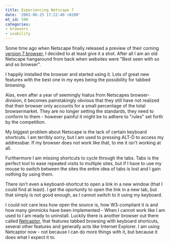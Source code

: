 ```yaml
---
title: Experiencing Netscape 7
date: '2002-06-25 17:22:40 +0200'
mt_id: 590
categories:
- browsers
- usability
---
```

Some time ago when Netscape finally released a preview of their coming <a href="http://channels.netscape.com/ns/browsers/7/">version 7 browser</a>, I decided to at least give it a shot. After all I am an old Netscape hangaround from back when websites were "Best seen with so and so browser".

I happily installed the browser and started using it. Lots of great new features with the best one in my eyes being the possibility for tabbed browsing.

Alas, even after a year of seemingly hiatus from Netscapes browser-division, it becomes painstakingly obvious that they still have not realized that their browser only accounts for a small percentage of the total browsermarket. They are no longer setting the standards, they need to conform to them - however painful it might be to adhere to "rules" set forth by the competition.

My biggest problem about Netscape is the lack of certain keyboard shortcuts. I am terribly sorry, but I am used to pressing ALT-D to access my addressbar. If my browser does not work like that, to me it isn't working at all.

Furthermore I am missing shortcuts to cycle through the tabs. Tabs is the perfect tool to ease repeated visits to multiple sites, but if I have to use my mouse to switch between the sites the entire idea of tabs is lost and I gain nothing by using them.

There isn't even a keyboard-shortcut to open a link in a new window (that I could find at least). I get the oportunity to open the link in a new tab, but that simply is not good enough, as I cannot switch to it using my keyboard.

I could not care less how open the source is, how W3-compliant it is and how many gimmicks have been implemented - When I cannot work like I am used to I am ready to uninstall. Luckily there is another browser out there called <a href="http://www.netcaptor.com">Netcaptor</a>, that features tabbed browsing with keyboard shortcuts, several other features and generally acts like Internet Explorer. I am using Netcaptor now - not because I can do more things with it, but because it does what I expect it to.
